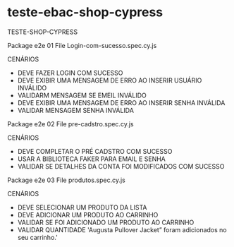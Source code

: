 # teste-ebac-shop-cypress
TESTE-SHOP-CYPRESS

Package e2e
01 File Login-com-sucesso.spec.cy.js

CENÁRIOS

- DEVE FAZER LOGIN COM SUCESSO
- DEVE EXIBIR UMA MENSAGEM DE ERRO AO INSERIR USUÁRIO INVÁLIDO
- VALIDARM MENSAGEM SE EMEIL INVÁLIDO 
- DEVE EXIBIR UMA MENSAGEM DE ERRO AO INSERIR SENHA INVÁLIDA 
- VALIDAR MENSAGEM SENHA INVÁLIDA

Package e2e
02 File pre-cadstro.spec.cy.js

CENÁRIOS

- DEVE COMPLETAR O PRÉ CADSTRO COM SUCESSO
- USAR A BIBLIOTECA FAKER PARA EMAIL E SENHA
- VALIDAR SE DETALHES DA CONTA FOI MODIFICADOS COM SUCESSO

Package e2e
03 File produtos.spec.cy.js

CENÁRIOS

- DEVE SELECIONAR UM PRODUTO DA LISTA
- DEVE ADICIONAR UM PRODUTO AO CARRINHO
- VALIDAR SE FOI ADICIONADO UM PRODUTO AO CARRINHO
- VALIDAR QUANTIDADE 'Augusta Pullover Jacket” foram adicionados no seu carrinho.'






